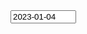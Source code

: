 <input name="occrFromDt" id="occrFromDtId" type="text" class="input hasDatepicker" value="2023-01-04" size="10" onfocus="onFocusFormatDate (this)" onblur="onBlurFormatDate(this)" alt="검색창"  title="검색창" />
